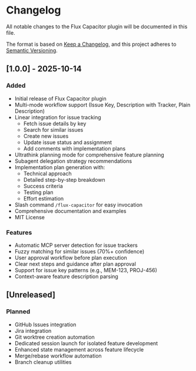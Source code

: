 # Changelog

All notable changes to the Flux Capacitor plugin will be documented in this file.

The format is based on [Keep a Changelog](https://keepachangelog.com/en/1.0.0/),
and this project adheres to [Semantic Versioning](https://semver.org/spec/v2.0.0.html).

## [1.0.0] - 2025-10-14

### Added
- Initial release of Flux Capacitor plugin
- Multi-mode workflow support (Issue Key, Description with Tracker, Plain Description)
- Linear integration for issue tracking
  - Fetch issue details by key
  - Search for similar issues
  - Create new issues
  - Update issue status and assignment
  - Add comments with implementation plans
- Ultrathink planning mode for comprehensive feature planning
- Subagent delegation strategy recommendations
- Implementation plan generation with:
  - Technical approach
  - Detailed step-by-step breakdown
  - Success criteria
  - Testing plan
  - Effort estimation
- Slash command `/flux-capacitor` for easy invocation
- Comprehensive documentation and examples
- MIT License

### Features
- Automatic MCP server detection for issue trackers
- Fuzzy matching for similar issues (70%+ confidence)
- User approval workflow before plan execution
- Clear next steps and guidance after plan approval
- Support for issue key patterns (e.g., MEM-123, PROJ-456)
- Context-aware feature description parsing

## [Unreleased]

### Planned
- GitHub Issues integration
- Jira integration
- Git worktree creation automation
- Dedicated session launch for isolated feature development
- Enhanced state management across feature lifecycle
- Merge/rebase workflow automation
- Branch cleanup utilities
